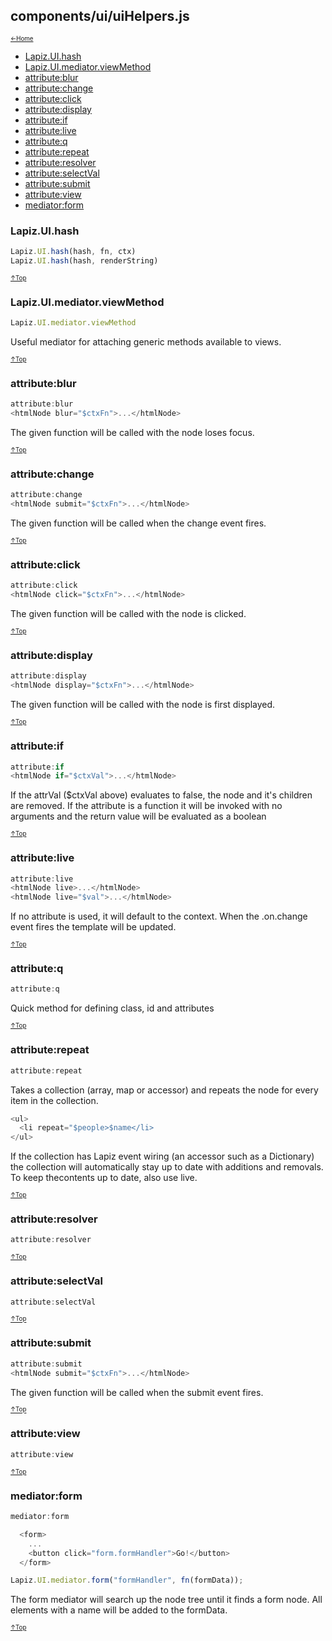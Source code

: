 ## components/ui/uiHelpers.js<a name="__top"></a>

<sub><sup>[&larr;Home](index.md)</sup></sub>

* [Lapiz.UI.hash](#Lapiz.UI.hash)
* [Lapiz.UI.mediator.viewMethod](#Lapiz.UI.mediator.viewMethod)
* [attribute:blur](#attribute_blur)
* [attribute:change](#attribute_change)
* [attribute:click](#attribute_click)
* [attribute:display](#attribute_display)
* [attribute:if](#attribute_if)
* [attribute:live](#attribute_live)
* [attribute:q](#attribute_q)
* [attribute:repeat](#attribute_repeat)
* [attribute:resolver](#attribute_resolver)
* [attribute:selectVal](#attribute_selectVal)
* [attribute:submit](#attribute_submit)
* [attribute:view](#attribute_view)
* [mediator:form](#mediator_form)

### <a name='Lapiz.UI.hash'></a>Lapiz.UI.hash
```javascript
Lapiz.UI.hash(hash, fn, ctx)
Lapiz.UI.hash(hash, renderString)
```

<sub><sup>[&uarr;Top](#__top)</sup></sub>

### <a name='Lapiz.UI.mediator.viewMethod'></a>Lapiz.UI.mediator.viewMethod
```javascript
Lapiz.UI.mediator.viewMethod
```
Useful mediator for attaching generic methods available to views.

<sub><sup>[&uarr;Top](#__top)</sup></sub>

### <a name='attribute_blur'></a>attribute:blur
```javascript
attribute:blur
<htmlNode blur="$ctxFn">...</htmlNode>
```
The given function will be called with the node loses focus.

<sub><sup>[&uarr;Top](#__top)</sup></sub>

### <a name='attribute_change'></a>attribute:change
```javascript
attribute:change
<htmlNode submit="$ctxFn">...</htmlNode>
```
The given function will be called when the change event fires.

<sub><sup>[&uarr;Top](#__top)</sup></sub>

### <a name='attribute_click'></a>attribute:click
```javascript
attribute:click
<htmlNode click="$ctxFn">...</htmlNode>
```
The given function will be called with the node is clicked.

<sub><sup>[&uarr;Top](#__top)</sup></sub>

### <a name='attribute_display'></a>attribute:display
```javascript
attribute:display
<htmlNode display="$ctxFn">...</htmlNode>
```
The given function will be called with the node is first displayed.

<sub><sup>[&uarr;Top](#__top)</sup></sub>

### <a name='attribute_if'></a>attribute:if
```javascript
attribute:if
<htmlNode if="$ctxVal">...</htmlNode>
```
If the attrVal ($ctxVal above) evaluates to false, the node and it's
children are removed. If the attribute is a function it will be invoked
with no arguments and the return value will be evaluated as a boolean

<sub><sup>[&uarr;Top](#__top)</sup></sub>

### <a name='attribute_live'></a>attribute:live
```javascript
attribute:live
<htmlNode live>...</htmlNode>
<htmlNode live="$val">...</htmlNode>
```
If no attribute is used, it will default to the context.
When the .on.change event fires the template will be updated.

<sub><sup>[&uarr;Top](#__top)</sup></sub>

### <a name='attribute_q'></a>attribute:q
```javascript
attribute:q
```
Quick method for defining class, id and attributes

<sub><sup>[&uarr;Top](#__top)</sup></sub>

### <a name='attribute_repeat'></a>attribute:repeat
```javascript
attribute:repeat
```
Takes a collection (array, map or accessor) and repeats the node for every
item in the collection.
```javascript
<ul>
  <li repeat="$people>$name</li>
</ul>
```
If the collection has Lapiz event wiring (an accessor such as a Dictionary)
the collection will automatically stay up to date with additions and
removals. To keep thecontents up to date, also use live.

<sub><sup>[&uarr;Top](#__top)</sup></sub>

### <a name='attribute_resolver'></a>attribute:resolver
```javascript
attribute:resolver
```

<sub><sup>[&uarr;Top](#__top)</sup></sub>

### <a name='attribute_selectVal'></a>attribute:selectVal
```javascript
attribute:selectVal
```

<sub><sup>[&uarr;Top](#__top)</sup></sub>

### <a name='attribute_submit'></a>attribute:submit
```javascript
attribute:submit
<htmlNode submit="$ctxFn">...</htmlNode>
```
The given function will be called when the submit event fires.

<sub><sup>[&uarr;Top](#__top)</sup></sub>

### <a name='attribute_view'></a>attribute:view
```javascript
attribute:view
```

<sub><sup>[&uarr;Top](#__top)</sup></sub>

### <a name='mediator_form'></a>mediator:form
```javascript
mediator:form
```
```javascript
  <form>
    ...
    <button click="form.formHandler">Go!</button>
  </form>
```
```javascript
Lapiz.UI.mediator.form("formHandler", fn(formData));
```
The form mediator will search up the node tree until it finds
a form node. All elements with a name will be added to the
formData.

<sub><sup>[&uarr;Top](#__top)</sup></sub>
